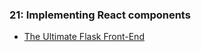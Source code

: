 ### 21: Implementing React components

- [The Ultimate Flask Front-End](https://realpython.com/the-ultimate-flask-front-end/)